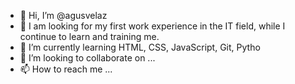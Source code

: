 - 👋 Hi, I’m @agusvelaz
- 👀 I am looking for my first work experience in the IT field, while I continue to learn and training me.
- 🌱 I’m currently learning HTML, CSS, JavaScript, Git, Pytho
- 💞️ I’m looking to collaborate on ...
- 📫 How to reach me ...

<!---
agusvelaz/agusvelaz is a ✨ special ✨ repository because its `README.md` (this file) appears on your GitHub profile.
You can click the Preview link to take a look at your changes.
--->
